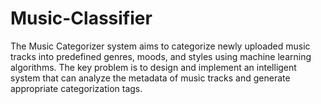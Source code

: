 # Music-Classifier
The Music Categorizer system aims to categorize newly uploaded music tracks into predefined genres, moods, and styles using machine learning algorithms.
The key problem is to design and implement an intelligent system that can analyze the metadata of music tracks and generate appropriate categorization tags.


